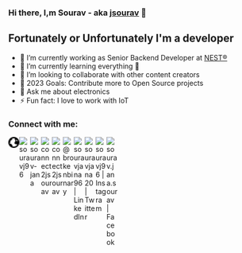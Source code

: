 ### Hi there, I,m Sourav - aka [jsourav][website] 👋

## Fortunately or Unfortunately I'm a developer

- 🔭 I’m currently working as Senior Backend Developer at [NEST®][company]
- 🌱 I’m currently learning everything 🤣
- 👯 I’m looking to collaborate with other content creators
- 🥅 2023 Goals: Contribute more to Open Source projects
- 💬 Ask me about electronics
- ⚡ Fun fact: I love to work with IoT

### Connect with me:

[<img align="left" width="22px" alt="jsourav.com" src="https://raw.githubusercontent.com/iconic/open-iconic/master/svg/globe.svg" />][website]
[<img align="left" width="22px" alt="souravj96" src="https://cdn.jsdelivr.net/npm/simple-icons@v3/icons/npm.svg" />][npm]
[<img align="left" width="22px" alt="sourav-jana" src="https://cdn.jsdelivr.net/npm/simple-icons@v3/icons/stackoverflow.svg" />][stackoverflow]
[<img align="left" width="22px" alt="connect2jsourav" src="https://cdn.jsdelivr.net/npm/simple-icons@v3/icons/medium.svg" />][medium]
[<img align="left" width="22px" alt="connect2jsourav" src="https://cdn.jsdelivr.net/npm/simple-icons@3.13.0/icons/instructables.svg" />][instructables]
[<img align="left" width="22px" alt="@brokenbinary" src="https://cdn.jsdelivr.net/npm/simple-icons@3.13.0/icons/youtubestudio.svg" />][youtube]
[<img align="left" width="22px" alt="souravjana96 | LinkedIn" src="https://cdn.jsdelivr.net/npm/simple-icons@v3/icons/linkedin.svg" />][linkedin]
[<img align="left" width="22px" alt="souravjana20 | Twitter" src="https://cdn.jsdelivr.net/npm/simple-icons@v3/icons/twitter.svg" />][twitter]
[<img align="left" width="22px" alt="souravj96 | Instagram" src="https://cdn.jsdelivr.net/npm/simple-icons@v3/icons/instagram.svg" />][instagram]
[<img align="left" width="22px" alt="sourav.jana.sourav | Facebook" src="https://cdn.jsdelivr.net/npm/simple-icons@v3/icons/facebook.svg" />][facebook]

[website]: https://jsourav.com
[company]: https://nes.tech/
[facebook]: https://www.facebook.com/sourav.jana.sourav
[twitter]: https://twitter.com/connect2jsourav
[linkedin]: https://www.linkedin.com/in/connect2jsourav
[instagram]: https://www.instagram.com/connect2jsourav
[medium]: https://connect2jsourav.medium.com
[instructables]: https://www.instructables.com/member/connect2jsourav/
[youtube]: https://www.youtube.com/@brokenbinary
[npm]: https://www.npmjs.com/~souravj96
[stackoverflow]: https://stackoverflow.com/users/11754590/sourav-jana
